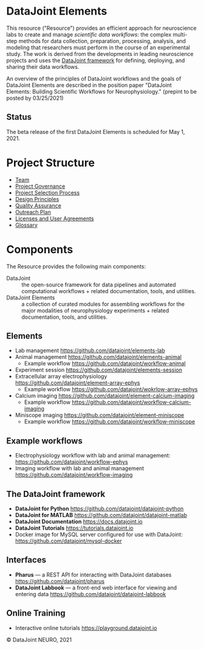 # DataJoint Elements 
This resource ("Resource") provides an efficient approach for neuroscience labs to create and manage *scientific data workflows*: the complex multi-step methods for data collection, preparation, processing, analysis, and modeling that researchers must perform in the course of an experimental study. 
The work is derived from the developments in leading neuroscience projects and uses the [DataJoint framework](https://datajoint.io) for defining, deploying, and sharing their data workflows. 

An overview of the principles of DataJoint workflows and the goals of DataJoint Elements are described in the position paper "DataJoint Elements: Building Scientific Workflows for Neurophysiology." (prepint to be posted by 03/25/2021)

## Status 
The beta release of the first DataJoint Elements is scheduled for May 1, 2021.


# Project Structure
* [Team](Team.md)
* [Project Governance](Governance.md)
* [Project Selection Process](Selection.md)
* [Design Principles](DesignPrinciples.md)
* [Quality Assurance](QualityAssurance.md)
* [Outreach Plan](Outreach.md)
* [Licenses and User Agreements](Licenses.md)
* [Glossary](Glossary.md) 

# Components 
The Resource provides the following main components:
<dl>
<dt> DataJoint
<dd> the open-source framework for data pipelines and automated computational workflows + related documentation, tools, and utilities.

<dt> DataJoint Elements
<dd>  a collection of curated modules for assembling workflows for the major modalities of neurophysiology experiments + related documentation, tools, and utilities.
</dl>

## Elements
* Lab management https://github.com/datajoint/elements-lab 
* Animal management https://github.com/datajoint/elements-animal
  * Example workflow  https://github.com/datajoint/workflow-animal
* Experiment session https://github.com/datajoint/elements-session
* Extracellular array electrophysiology https://github.com/datajoint/element-array-ephys
  * Example workflow https://github.com/datajoint/wokrlow-array-ephys
* Calcium imaging https://github.com/datajoint/element-calcium-imaging
  * Example workflow https://github.com/datajoint/workflow-calcium-imaging
* Miniscope imaging https://github.com/datajoint/element-miniscope
  * Example workflow https://github.com/datajoint/workflow-miniscope
   
## Example workflows 
* Electrophysiology workflow with lab and animal management: https://github.com/datajoint/workflow-ephys
* Imaging workflow with lab and animal management https://github.com/datajoint/workflow-imaging


## The DataJoint framework 
* **DataJoint for Python** https://github.com/datajoint/datajoint-python    
* **DataJoint for MATLAB** https://github.com/datajoint/datajoint-matlab    
* **DataJoint Documentation** https://docs.datajoint.io 
* **DataJoint Tutorials** https://tutorials.datajoint.io
* Docker image for MySQL server configured for use with DataJoint:  https://github.com/datajoint/mysql-docker

## Interfaces 
* **Pharus** — a REST API for interacting with DataJoint databases  https://github.com/datajoint/pharus
* **DataJoint Labbook** — a front-end web interface for viewing and entering data  https://github.com/datajoint/datajoint-labbook

## Online Training  
* Interactive online tutorials https://playground.datajoint.io

&copy; DataJoint NEURO, 2021
